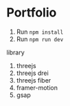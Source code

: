 # Portfolio

1. Run ``npm install``
2. Run ``npm run dev``

library
1. threejs
2. threejs drei
3. threejs fiber
4. framer-motion
5. gsap
